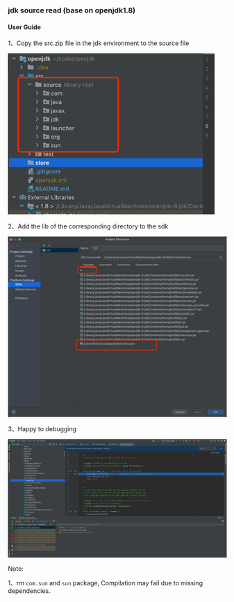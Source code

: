 ### jdk source read (base on openjdk1.8)

#### User Guide

1、Copy the src.zip file in the jdk environment to the source file

![step 1](store/1.png)

2、Add the lib of the corresponding directory to the sdk

![step 2](store/2.png)

3、Happy to debugging

![step 3](store/3.png)


Note:

1、rm `com.sun` and `sun` package, Compilation may fail due to missing dependencies.
